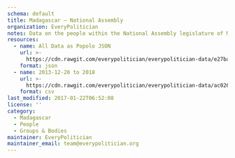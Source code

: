```yaml
---
schema: default
title: Madagascar — National Assembly
organization: EveryPolitician
notes: Data on the people within the National Assembly legislature of Madagascar.
resources:
  - name: All Data as Popolo JSON
    url: >-
      https://cdn.rawgit.com/everypolitician/everypolitician-data/e27ba6f9f96902d84cd6ab07a2c5ef816fadf2bf/data/Madagascar/Assembly/ep-popolo-v1.0.json
    format: json
  - name: 2013-12-20 to 2018
    url: >-
      https://cdn.rawgit.com/everypolitician/everypolitician-data/ac026b5dca928299e2c8c001eaf0c35e466c13c3/data/Madagascar/Assembly/term-2013.csv
    format: csv
last_modified: 2017-01-22T06:52:08
license: ''
category:
  - Madagascar
  - People
  - Groups & Bodies
maintainer: EveryPolitician
maintainer_email: team@everypolitician.org
---
```

